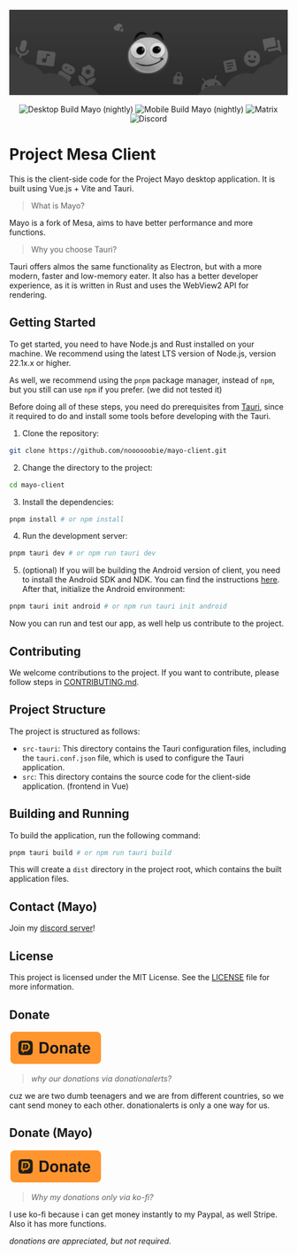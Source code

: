![Start background image for GitHub's README](public/bannermd.png)

<div align="center">
    <img alt="Desktop Build Mayo (nightly)" src="https://github.com/noooooobieee/mayo-client/actions/workflows/desktop.yml/badge.svg?branch=main" href="https://github.com/noooooobieee/mayo-client/actions/workflows/desktop.yml">
    <img alt="Mobile Build Mayo (nightly)" src="https://github.com/noooooobieee/mayo-client/actions/workflows/mobile.yml/badge.svg?branch=main" href="https://github.com/noooooobieee/mayo-client/actions/workflows/mobile.yml">
    <img alt="Matrix" src="https://img.shields.io/matrix/project-mesa-room%3Amatrix.org?style=flat&logo=matrix" href="https://matrix.to/#/#project-mesa-room:matrix.org">
    <img alt="Discord" src="https://img.shields.io/badge/Discord-7289DA?style=flat&logo=discord&logoColor=white" href="https://sdiscord.gg/Z997UBvFJ4">
</div>

# Project Mesa Client

This is the client-side code for the Project Mayo desktop application. It is built using Vue.js + Vite and Tauri.

> What is Mayo?

Mayo is a fork of Mesa, aims to have better performance and more functions.

> Why you choose Tauri?

Tauri offers almos the same functionality as Electron, but with a more modern, faster and low-memory eater. It also has a better developer experience, as it is written in Rust and uses the WebView2 API for rendering.

## Getting Started

To get started, you need to have Node.js and Rust installed on your machine. We recommend using the latest LTS version of Node.js, version 22.1x.x or higher.

As well, we recommend using the `pnpm` package manager, instead of `npm`, but you still can use `npm` if you prefer. (we did not tested it)

Before doing all of these steps, you need do prerequisites from [Tauri](https://tauri.app/start/prerequisites/), since it required to do and install some tools before developing with the Tauri.

1. Clone the repository:
```bash
git clone https://github.com/noooooobie/mayo-client.git
```

2. Change the directory to the project:
```bash
cd mayo-client
```

3. Install the dependencies:
```bash
pnpm install # or npm install
```

4. Run the development server:
```bash
pnpm tauri dev # or npm run tauri dev
```

5. (optional) If you will be building the Android version of client, you need to install the Android SDK and NDK. You can find the instructions [here](https://tauri.app/start/prerequisites/#android).
After that, initialize the Android environment:
```bash
pnpm tauri init android # or npm run tauri init android
```

Now you can run and test our app, as well help us contribute to the project.

## Contributing

We welcome contributions to the project. If you want to contribute, please follow steps in [CONTRIBUTING.md](CONTRIBUTING.md).

## Project Structure

The project is structured as follows:

- `src-tauri`: This directory contains the Tauri configuration files, including the `tauri.conf.json` file, which is used to configure the Tauri application.
- `src`: This directory contains the source code for the client-side application. (frontend in Vue)

## Building and Running

To build the application, run the following command:

```bash
pnpm tauri build # or npm run tauri build
```

This will create a `dist` directory in the project root, which contains the built application files.

## Contact (Mayo)

Join my [discord server](https://discord.gg/UKDBb3Ymyw)!

## License

This project is licensed under the MIT License. See the [LICENSE](LICENSE) file for more information.

## Donate

[![Donate using DonationAlerts](public/donate.svg)](https://www.donationalerts.com/r/standardgroup)

> *why our donations via donationalerts?*

cuz we are two dumb teenagers and we are from different countries, so we cant send money to each other. donationalerts is only a one way for us.

## Donate (Mayo)

[![Donate using Ko-fi](public/donate.svg)](https://ko-fi.com/blue16th)

> *Why my donations only via ko-fi?*

I use ko-fi because i can get money instantly to my Paypal, as well Stripe. Also it has more functions.

*donations are appreciated, but not required.*